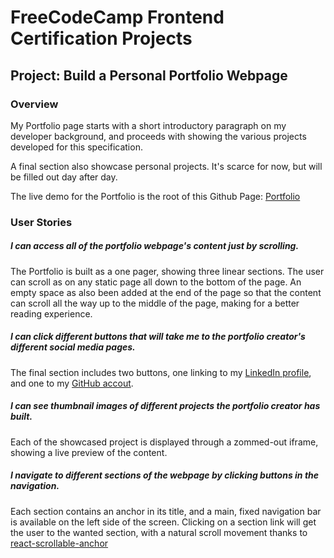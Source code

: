 # FreeCodeCamp Frontend Certification Projects
## Project: Build a Personal Portfolio Webpage
### Overview
My Portfolio page starts with a short introductory paragraph on my developer background, and proceeds with showing the various projects developed for this specification.

A final section also showcase personal projects. It's scarce for now, but will be filled out day after day.

The live demo for the Portfolio is the root of this Github Page: [Portfolio](http://jvdsande.github.io/fcc-projects)

### User Stories
##### I can access all of the portfolio webpage's content just by scrolling.
The Portfolio is built as a one pager, showing three linear sections. The user can scroll as on any static page all down to the bottom of the page. An empty space as also been added at the end of the page so that the content can scroll all the way up to the middle of the page, making for a better reading experience.

##### I can click different buttons that will take me to the portfolio creator's different social media pages.
The final section includes two buttons, one linking to my [LinkedIn profile](https://linkedin.com/in/jeremievds), and one to my [GitHub accout](https://github.com/jvdsande).

##### I can see thumbnail images of different projects the portfolio creator has built.
Each of the showcased project is displayed through a zommed-out iframe, showing a live preview of the content.

##### I navigate to different sections of the webpage by clicking buttons in the navigation.
Each section contains an anchor in its title, and a main, fixed navigation bar is available on the left side of the screen.
Clicking on a section link will get the user to the wanted section, with a natural scroll movement thanks to [react-scrollable-anchor](https://www.npmjs.com/package/react-scrollable-anchor)
